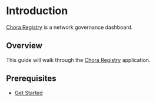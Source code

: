 # Introduction

[Chora Registry](https://registry.chora.io) is a network governance dashboard.

## Overview

This guide will walk through the [Chora Registry](https://registry.chora.io) application.

## Prerequisites

- [Get Started](../get-started)
